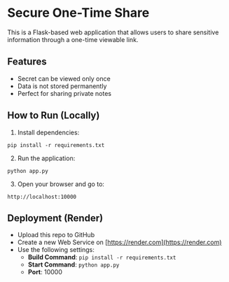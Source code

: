 # Secure One-Time Share

This is a Flask-based web application that allows users to share sensitive information through a one-time viewable link.

## Features

- Secret can be viewed only once
- Data is not stored permanently
- Perfect for sharing private notes

## How to Run (Locally)

1. Install dependencies:
```
pip install -r requirements.txt
```

2. Run the application:
```
python app.py
```

3. Open your browser and go to:
```
http://localhost:10000
```

## Deployment (Render)

- Upload this repo to GitHub
- Create a new Web Service on [https://render.com](https://render.com)
- Use the following settings:
  - **Build Command**: `pip install -r requirements.txt`
  - **Start Command**: `python app.py`
  - **Port**: 10000
